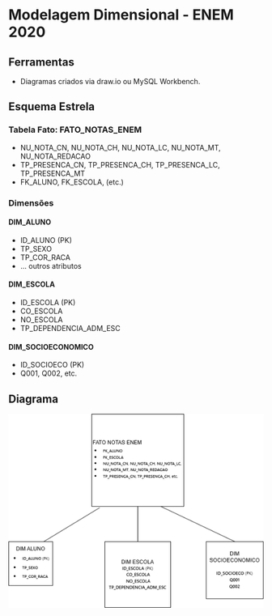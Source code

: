 # Modelagem Dimensional - ENEM 2020

## Ferramentas
- Diagramas criados via draw.io ou MySQL Workbench.

## Esquema Estrela

### Tabela Fato: FATO_NOTAS_ENEM
- NU_NOTA_CN, NU_NOTA_CH, NU_NOTA_LC, NU_NOTA_MT, NU_NOTA_REDACAO
- TP_PRESENCA_CN, TP_PRESENCA_CH, TP_PRESENCA_LC, TP_PRESENCA_MT
- FK_ALUNO, FK_ESCOLA, (etc.)

### Dimensões
#### DIM_ALUNO
- ID_ALUNO (PK)
- TP_SEXO
- TP_COR_RACA
- ... outros atributos

#### DIM_ESCOLA
- ID_ESCOLA (PK)
- CO_ESCOLA
- NO_ESCOLA
- TP_DEPENDENCIA_ADM_ESC

#### DIM_SOCIOECONOMICO
- ID_SOCIOECO (PK)
- Q001, Q002, etc.

## Diagrama
![alt text](<modelo estrela.png>)



